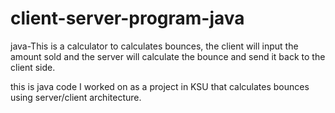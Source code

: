 # client-server-program-java
java-This is a calculator to calculates bounces, the client will input the amount sold and the server will calculate the bounce and send it back to the client side.

this is java code I worked on as a project in KSU that calculates bounces using server/client architecture.
